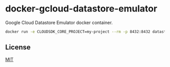 # docker-gcloud-datastore-emulator

Google Cloud Datastore Emulator docker container.

```bash
docker run -e CLOUDSDK_CORE_PROJECT=my-project --rm -p 8432:8432 datastore-test
```

## License

[MIT](./LICENSE)
